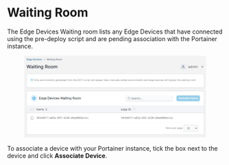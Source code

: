 # Waiting Room

The Edge Devices Waiting room lists any Edge Devices that have connected using the pre-deploy script and are pending association with the Portainer instance.

<figure><img src="../../.gitbook/assets/2.15-edge-devices-waitingroom.png" alt=""><figcaption></figcaption></figure>

To associate a device with your Portainer instance, tick the box next to the device and click **Associate Device**.
